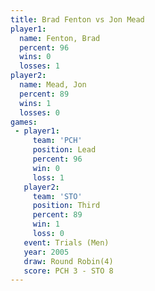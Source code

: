 ```yaml
---
title: Brad Fenton vs Jon Mead
player1:            
  name: Fenton, Brad
  percent: 96       
  wins: 0           
  losses: 1         
player2:            
  name: Mead, Jon   
  percent: 89       
  wins: 1           
  losses: 0         
games:
 - player1:        
     team: 'PCH'   
     position: Lead
     percent: 96   
     win: 0        
     loss: 1       
   player2:         
     team: 'STO'    
     position: Third
     percent: 89    
     win: 1         
     loss: 0        
   event: Trials (Men) 
   year: 2005          
   draw: Round Robin(4)
   score: PCH 3 - STO 8
---
```


